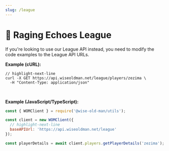 ```yaml
---
slug: /league
---
```


# 🎉 Raging Echoes League

If you're looking to use our League API instead, you need to modify the code examples to the League API URLs.

**Example (cURL):**

```curl
// highlight-next-line
curl -X GET https://api.wiseoldman.net/league/players/zezima \
  -H "Content-Type: application/json"
```

<br />

**Example (JavaScript/TypeScript):**

```javascript
const { WOMClient } = require('@wise-old-man/utils');

const client = new WOMClient({
  // highlight-next-line
  baseAPIUrl: 'https://api.wiseoldman.net/league'
});

const playerDetails = await client.players.getPlayerDetails('zezima');
```
